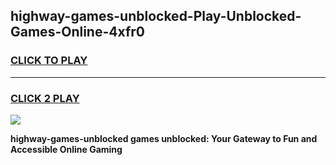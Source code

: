 
## highway-games-unblocked-Play-Unblocked-Games-Online-4xfr0
<h3>
<a href="https://premium76.site?title=highway-games-unblocked&ref=24A">CLICK TO PLAY</a></h3>
<hr>

<h3>
<a href="https://premium76.site?title=highway-games-unblocked&ref=24A">CLICK 2 PLAY</a>
  
</h3>

<a href="https://premium76.site?title=highway-games-unblocked&ref=24A"><img src="https://clearcache.store/games.png"></a>


**highway-games-unblocked games unblocked: Your Gateway to Fun and Accessible Online Gaming**
